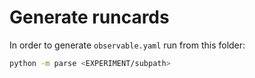 # Generate runcards

In order to generate `observable.yaml` run from this folder:

```sh
python -m parse <EXPERIMENT/subpath>
```
